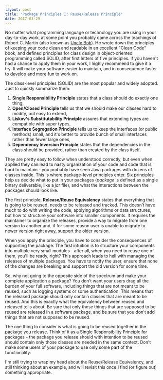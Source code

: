 ```yaml
---
layout: post
title: "Package Principles I: Reuse/Release Principle"
date: 2017-03-29
---
```


No matter what programming language or technology you are using in your day-to-day work, at some point you probably came across the teachings of Robert C. Martin (also known as [Uncle Bob](https://butunclebob.com)). He wrote down the principles of keeping your code clean and readable in an excellent ["Clean Code"](https://www.amazon.com/Clean-Code-Handbook-Software-Craftsmanship/dp/0132350882) book, and defined principles for class design in object-oriented programming called SOLID, after first letters of five principles. If you haven't had a chance to apply them in your work, I highly recommend to give it a try. It will make your software easier to maintain, and in consequence faster to develop and more fun to work on.

The class-level principles (SOLID) are the most popular and widely adopted. Just to quickly summarize them:

1. **Single Responsibility Principle** states that a class should do exactly one thing,
2. **Open/Closed Principle** tells us that we should make our classes hard to modify, but easy to extend,
3. **Liskov's Substitutability Principle** assures that extending types are compatible with super types,
4. **Interface Segregation Principle** tells us to keep the interfaces (or public methods) small, and it's better to provide bunch of small interfaces rather than fewer large ones,
5. **Dependency Inversion Principle** states that the dependencies in the class should be provided, rather than created by the class itself.

They are pretty easy to follow when understood correctly, but even when applied they can lead to nasty organization of your code and code that is hard to maintain - you probably have seen Java packages with dozens of classes inside. This is where package-level principles enter. Six principles help us decide what to put in your packages (*package* is defined as a single binary deliverable, like a *jar* file), and what the interactions between the packages should look like.

The first principle, **Release/Reuse Equivalency** states that everything that is going to be reused, needs to be released and tracked. This doesn't have much to do with writing the code, applying algorithms or data structures, but how to structure your software into smaller components. It requires the maintainer to organize the releases, provide a way to migrate from one version to another and, if for some reason user is unable to migrate to newer version right away, support the older version.

When you apply the principle, you have to consider the consequences of supporting the package. The first intuition is to structure your components into multiple very small modules - after all, when you need to reuse one of them, you'll be ready, right? This approach leads to hell with managing the releases of multiple packages. You have to notify the user, ensure that none of the changes are breaking and support the old version for some time.

So, why not going to the opposite side of the spectrum and make your complete application a package? You don't want your users drag all the burden of your full software, including things that are not meant to be reused, such as logging systems or some authentication. This means that the released package should only contain classes that are meant to be reused. And this is exactly what the equivalency between reused and released tells about. Be sure that only those things that are supposed to be reused are released in a software package, and be sure that you don't add things that are not supposed to be reused.

The one thing to consider is what is going to be reused together in the package you release. Think of it as a Single Responsibility Principle for packages - the package you release should with intention to be reused should contain only those classes are needed in the same context. Don't make some users of your package to use only some part of the functionality.

I'm still trying to wrap my head about the Reuse/Release Equivalency, and still thinking about an example, and will revisit this once I find (or figure out) something appropriate.

